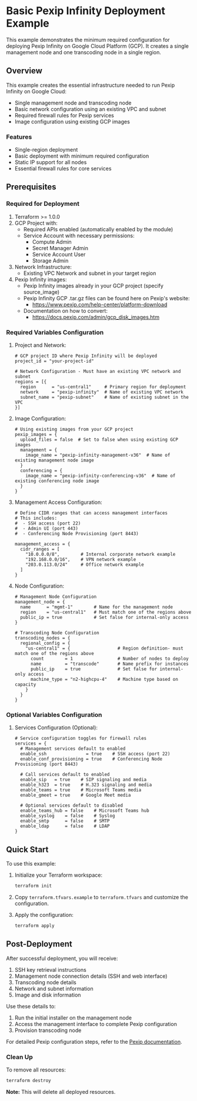 Basic Pexip Infinity Deployment Example
=====================================

This example demonstrates the minimum required configuration for deploying Pexip Infinity on Google Cloud Platform (GCP). It creates a single management node and one transcoding node in a single region.

## Overview

This example creates the essential infrastructure needed to run Pexip Infinity on Google Cloud:
- Single management node and transcoding node
- Basic network configuration using an existing VPC and subnet
- Required firewall rules for Pexip services
- Image configuration using existing GCP images

### Features

- Single-region deployment
- Basic deployment with minimum required configuration
- Static IP support for all nodes
- Essential firewall rules for core services

## Prerequisites

### Required for Deployment
1. Terraform >= 1.0.0
2. GCP Project with:
   - Required APIs enabled (automatically enabled by the module)
   - Service Account with necessary permissions:
     - Compute Admin
     - Secret Manager Admin
     - Service Account User
     - Storage Admin
3. Network Infrastructure:
   - Existing VPC Network and subnet in your target region
4. Pexip Infinity images:
   - Pexip Infinity images already in your GCP project (specify source_image)
   - Pexip Infinity GCP .tar.gz files can be found here on Pexip's website:
     - https://www.pexip.com/help-center/platform-download
   - Documentation on how to convert:
     - https://docs.pexip.com/admin/gcp_disk_images.htm

### Required Variables Configuration

1. Project and Network:
   ```hcl
   # GCP project ID where Pexip Infinity will be deployed
   project_id = "your-project-id"

   # Network Configuration - Must have an existing VPC network and subnet
   regions = [{
     region      = "us-central1"     # Primary region for deployment
     network     = "pexip-infinity"  # Name of existing VPC network
     subnet_name = "pexip-subnet"    # Name of existing subnet in the VPC
   }]
   ```

2. Image Configuration:
   ```hcl
   # Using existing images from your GCP project
   pexip_images = {
     upload_files = false  # Set to false when using existing GCP images
     management = {
       image_name = "pexip-infinity-management-v36"  # Name of existing management node image
     }
     conferencing = {
       image_name = "pexip-infinity-conferencing-v36"  # Name of existing conferencing node image
     }
   }
   ```

3. Management Access Configuration:
   ```hcl
   # Define CIDR ranges that can access management interfaces
   # This includes:
   #  - SSH access (port 22)
   #  - Admin UI (port 443)
   #  - Conferencing Node Provisioning (port 8443)

   management_access = {
     cidr_ranges = [
       "10.0.0.0/8",        # Internal corporate network example
       "192.168.0.0/16",    # VPN network example
       "203.0.113.0/24"     # Office network example
     ]
   }
   ```

4. Node Configuration:
   ```hcl
   # Management Node Configuration
   management_node = {
     name      = "mgmt-1"        # Name for the management node
     region    = "us-central1"   # Must match one of the regions above
     public_ip = true            # Set false for internal-only access
   }

   # Transcoding Node Configuration
   transcoding_nodes = {
     regional_config = {
       "us-central1" = {                  # Region definition- must match one of the regions above
         count        = 1                 # Number of nodes to deploy
         name         = "transcode"       # Name prefix for instances
         public_ip    = true              # Set false for internal-only access
         machine_type = "n2-highcpu-4"    # Machine type based on capacity
       }
     }
   }
   ```

### Optional Variables Configuration

1. Services Configuration (Optional):
   ```hcl
   # Service configuration toggles for firewall rules
   services = {
     # Management services default to enabled
     enable_ssh               = true    # SSH access (port 22)
     enable_conf_provisioning = true    # Conferencing Node Provisioning (port 8443)

     # Call services default to enabled
     enable_sip   = true    # SIP signaling and media
     enable_h323  = true    # H.323 signaling and media
     enable_teams = true    # Microsoft Teams media
     enable_gmeet = true    # Google Meet media

     # Optional services default to disabled
     enable_teams_hub = false    # Microsoft Teams hub
     enable_syslog    = false    # Syslog
     enable_smtp      = false    # SMTP
     enable_ldap      = false    # LDAP
   }
   ```

## Quick Start

To use this example:

1. Initialize your Terraform workspace:
   ```bash
   terraform init
   ```

2. Copy `terraform.tfvars.example` to `terraform.tfvars` and customize the configuration.

3. Apply the configuration:
   ```bash
   terraform apply
   ```

## Post-Deployment

After successful deployment, you will receive:
1. SSH key retrieval instructions
2. Management node connection details (SSH and web interface)
3. Transcoding node details
4. Network and subnet information
5. Image and disk information

Use these details to:
1. Run the initial installer on the management node
2. Access the management interface to complete Pexip configuration
3. Provision transcoding node

For detailed Pexip configuration steps, refer to the [Pexip documentation](https://docs.pexip.com/admin/admin_intro.htm).

### Clean Up

To remove all resources:
```bash
terraform destroy
```

**Note:** This will delete all deployed resources.
